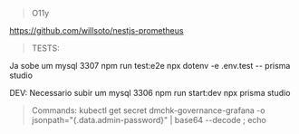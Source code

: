 > O11y

https://github.com/willsoto/nestjs-prometheus

> TESTS:

Ja sobe um mysql 3307
npm run test:e2e
npx dotenv -e .env.test -- prisma studio

DEV:
Necessario subir um mysql 3306
npm run start:dev
npx prisma studio

> Commands:
> kubectl get secret dmchk-governance-grafana -o jsonpath="{.data.admin-password}" | base64 --decode ; echo
